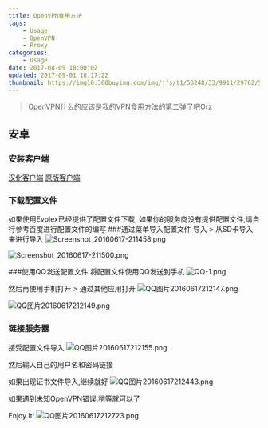 ```yaml
---
title: OpenVPN食用方法
tags: 
    - Usage
    - OpenVPN
    - Proxy
categories:
    - Usage
date: 2017-08-09 18:00:02
updated: 2017-09-01 18:17:22
thumbnail: https://img10.360buyimg.com/img/jfs/t1/53248/33/9911/29762/5d73b659E585170dd/a03508f9aee499c5.png
---
```

> OpenVPN什么的应该是我的VPN食用方法的第二弹了吧Orz

<!--more-->

## 安卓
### 安装客户端
[汉化客户端](https://ftp.iinde.xyz/Applications/OpenVPN-1.0.7-zh-CN.apk)
[原版客户端](https://ftp.iinde.xyz/Applications/OpenVPN-1.0.7-en-US.apk)
### 下载配置文件
如果使用Evplex已经提供了配置文件下载, 
如果你的服务商没有提供配置文件,请自行参考百度进行配置文件的编写
###通过菜单导入配置文件
导入 > 从SD卡导入来进行导入
![Screenshot_20160617-211458.png](https://img10.360buyimg.com/img/jfs/t1/65623/15/9574/166620/5d73c51bE35f3cf40/01824192875c4cdb.png?imageView2/2/w/300)

![Screenshot_20160617-211500.png](https://img10.360buyimg.com/img/jfs/t1/42186/35/14367/172824/5d73c51dE463823e7/b71baf6cd7017b77.png?imageView2/2/w/300)

###使用QQ发送配置文件
将配置文件使用QQ发送到手机
![QQ-1.png][1]

然后再使用手机打开 > 通过其他应用打开
![QQ图片20160617212147.png][2]

![QQ图片20160617212149.png][3]

### 链接服务器
接受配置文件导入
![QQ图片20160617212155.png][4]

然后输入自己的用户名和密码链接

如果出现证书文件导入,继续就好
![QQ图片20160617212443.png][5]

如果遇到未知OpenVPN错误,稍等就可以了

Enjoy it!
![QQ图片20160617212723.png][6]


  [1]: https://img10.360buyimg.com/img/jfs/t1/61731/13/9649/29363/5d73c51eE1b01e734/eb0a35306a6e247a.png?imageView2/2/w/300
  [2]: https://img10.360buyimg.com/img/jfs/t1/70094/1/9427/73773/5d73c51fE7944d487/e20b193d1951d971.png?imageView2/2/w/300
  [3]: https://img10.360buyimg.com/img/jfs/t1/43385/39/14311/83532/5d73c520Edf92ce9b/9a52288ab089c0e5.png?imageView2/2/w/300
  [4]: https://img10.360buyimg.com/img/jfs/t1/75854/13/9627/61285/5d73c521E7b2f87c8/0d263a2dbd3ad1f6.png?imageView2/2/w/300
  [5]: https://img10.360buyimg.com/img/jfs/t1/55961/7/10046/141696/5d73c522Eedb36b3b/f8182af02c4c6828.png?imageView2/2/w/300
  [6]: https://img10.360buyimg.com/img/jfs/t1/59489/39/9645/162987/5d73c523E987925e0/955c1216315f5bd0.png?imageView2/2/w/300
